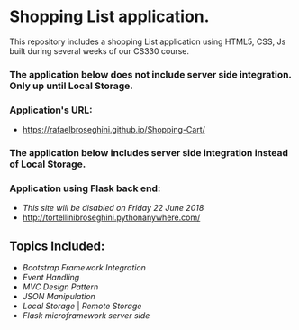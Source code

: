 # Shopping List application.

This repository includes a shopping List application using HTML5, CSS, Js built during several weeks of our CS330 course.

### The application below does not include server side integration. Only up until Local Storage.

### Application's URL:
* https://rafaelbroseghini.github.io/Shopping-Cart/

### The application below includes server side integration instead of Local Storage.

### Application using Flask back end:
* *This site will be disabled on Friday 22 June 2018*
* http://tortellinibroseghini.pythonanywhere.com/

## Topics Included:
* *Bootstrap Framework Integration*
* *Event Handling*
* *MVC Design Pattern*
* *JSON Manipulation*
* *Local Storage* | *Remote Storage*
* *Flask microframework server side*
